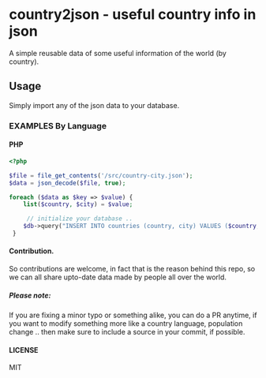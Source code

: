 country2json - useful country info in json
=======================================

A simple reusable data of some useful information of the world (by country).

Usage
-----
Simply import any of the json data to your database. 

### EXAMPLES By Language

#### PHP 
```php
<?php 

$file = file_get_contents('/src/country-city.json');
$data = json_decode($file, true); 

foreach ($data as $key => $value) {
 	list($country, $city) = $value;

 	 // initialize your database .. 
 	$db->query("INSERT INTO countries (country, city) VALUES ($country, $city)"); 
 } 

 ```

#### Contribution.

So contributions are welcome, in fact that is the reason behind this repo, so 
we can all share upto-date data made by people all over the world. 

##### Please note: 

If you are fixing a minor typo or something alike, you can do a PR anytime, if you want to 
modify something more like a country language, population change .. then make sure to include a source in your commit, if possible.

#### LICENSE
MIT
